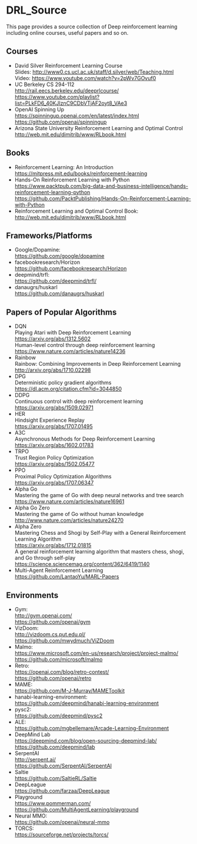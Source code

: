 # DRL_Source
This page provides a source collection of Deep reinforcement learning including online courses, useful papers and so on.
## Courses
* David Silver Reinforcement Learning Course <br>
Slides: http://www0.cs.ucl.ac.uk/staff/d.silver/web/Teaching.html<br>
Video: https://www.youtube.com/watch?v=2pWv7GOvuf0
* UC Berkeley CS 294-112<br>
http://rail.eecs.berkeley.edu/deeprlcourse/<br>
https://www.youtube.com/playlist?list=PLkFD6_40KJIznC9CDbVTjAF2oyt8_VAe3<br>
* OpenAI Spinning Up<br>
https://spinningup.openai.com/en/latest/index.html<br>
https://github.com/openai/spinningup<br>
* Arizona State University Reinforcement Learning and Optimal Control<br>
http://web.mit.edu/dimitrib/www/RLbook.html
## Books
* Reinforcement Learning: An Introduction<br>
https://mitpress.mit.edu/books/reinforcement-learning<br>
* Hands-On Reinforcement Learning with Python<br>
https://www.packtpub.com/big-data-and-business-intelligence/hands-reinforcement-learning-python<br>
https://github.com/PacktPublishing/Hands-On-Reinforcement-Learning-with-Python<br>
* Reinforcement Learning and Optimal Control Book:<br>
http://web.mit.edu/dimitrib/www/RLbook.html<br>
## Frameworks/Platforms
* Google/Dopamine:<br>
https://github.com/google/dopamine<br>
* facebookresearch/Horizon<br>
https://github.com/facebookresearch/Horizon <br>
* deepmind/trfl:<br>
https://github.com/deepmind/trfl/ <br>
* danaugrs/huskarl<br>
https://github.com/danaugrs/huskarl
## Papers of Popular Algorithms
* DQN<br>
Playing Atari with Deep Reinforcement Learning<br>
https://arxiv.org/abs/1312.5602<br>
Human-level control through deep reinforcement learning<br>
https://www.nature.com/articles/nature14236<br>
* Rainbow<br>
Rainbow: Combining Improvements in Deep Reinforcement Learning<br>
http://arxiv.org/abs/1710.02298<br>
* DPG<br>
Deterministic policy gradient algorithms<br>
	https://dl.acm.org/citation.cfm?id=3044850<br>
* DDPG<br>
Continuous control with deep reinforcement learning<br>
https://arxiv.org/abs/1509.02971<br>
* HER <br>
Hindsight Experience Replay<br>
	https://arxiv.org/abs/1707.01495<br>
* A3C<br>
Asynchronous Methods for Deep Reinforcement Learning<br>
https://arxiv.org/abs/1602.01783<br>
* TRPO<br>
Trust Region Policy Optimization <br>
https://arxiv.org/abs/1502.05477<br>
* PPO<br>
Proximal Policy Optimization Algorithms <br>
https://arxiv.org/abs/1707.06347<br>
* Alpha Go<br>
Mastering the game of Go with deep neural networks and tree search<br>
	https://www.nature.com/articles/nature16961<br>
* Alpha Go Zero<br>
Mastering the game of Go without human knowledge<br>
http://www.nature.com/articles/nature24270<br>
* Alpha Zero<br>
Mastering Chess and Shogi by Self-Play with a General Reinforcement Learning Algorithm<br>
https://arxiv.org/abs/1712.01815<br>
A general reinforcement learning algorithm that masters chess, shogi, and Go through self-play<br>
https://science.sciencemag.org/content/362/6419/1140<br>
* Multi-Agent Reinforcement Learning<br>
https://github.com/LantaoYu/MARL-Papers<br>

## Environments
* Gym: <br>
http://gym.openai.com/<br>
https://github.com/openai/gym<br>
* VizDoom: <br>
http://vizdoom.cs.put.edu.pl/<br>
https://github.com/mwydmuch/ViZDoom<br>
* Malmo: <br>
https://www.microsoft.com/en-us/research/project/project-malmo/<br>
https://github.com/microsoft/malmo<br>
* Retro: <br>
https://openai.com/blog/retro-contest/<br>
https://github.com/openai/retro<br>
* MAME: <br>
https://github.com/M-J-Murray/MAMEToolkit<br>
* hanabi-learning-environment: <br>
https://github.com/deepmind/hanabi-learning-environment<br>
* pysc2: <br>
https://github.com/deepmind/pysc2<br>
* ALE:<br>
https://github.com/mgbellemare/Arcade-Learning-Environment<br>
* DeepMind Lab<br>
https://deepmind.com/blog/open-sourcing-deepmind-lab/<br>
https://github.com/deepmind/lab<br>
* SerpentAI<br>
http://serpent.ai/<br>
https://github.com/SerpentAI/SerpentAI<br>
* Saltie<br>
https://github.com/SaltieRL/Saltie<br>
* DeepLeague<br>
https://github.com/farzaa/DeepLeague<br>
* Playground<br>
https://www.pommerman.com/<br>
https://github.com/MultiAgentLearning/playground<br>
* Neural MMO: <br>
https://github.com/openai/neural-mmo<br>
* TORCS:<br>
https://sourceforge.net/projects/torcs/<br>
